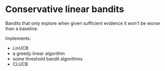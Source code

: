 # Conservative linear bandits

Bandits that only explore when given sufficient evidence it won't be worse than a baseline.

Implements:

* LinUCB
* a greedy linear algorithm
* some threshold bandit algorithms
* CLUCB
